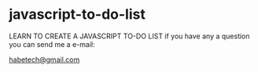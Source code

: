# javascript-to-do-list
LEARN TO CREATE A JAVASCRIPT TO-DO LIST
if you have any a question you can send me a e-mail:

habetech@gmail.com
